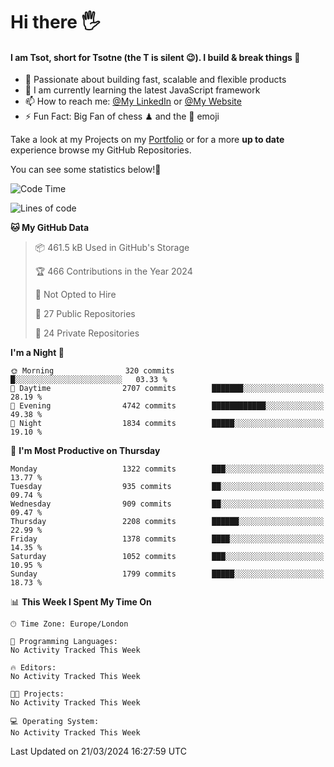 # Hi there :raised_hand_with_fingers_splayed:
#### I am Tsot, short for Tsotne (the T is silent :wink:). I build & break things :space_invader:
- :telescope: Passionate about building fast, scalable and flexible products
- :seedling: I am currently learning the latest JavaScript framework 
- :mailbox: How to reach me: [@My LinkedIn](https://www.linkedin.com/in/tsotne-gvadzabia/) or [@My Website](https://tsotne.co.uk/contact)
- :zap: Fun Fact: Big Fan of chess ♟ and the 👾 emoji

Take a look at my Projects on my [Portfolio](https://tsotne.co.uk/) or for a more **up to date** experience browse my GitHub Repositories.

You can see some statistics below!:space_invader:
<!--START_SECTION:waka-->
![Code Time](http://img.shields.io/badge/Code%20Time-761%20hrs%202%20mins-blue)

![Lines of code](https://img.shields.io/badge/From%20Hello%20World%20I%27ve%20Written-5.0%20million%20lines%20of%20code-blue)

**🐱 My GitHub Data** 

> 📦 461.5 kB Used in GitHub's Storage 
 > 
> 🏆 466 Contributions in the Year 2024
 > 
> 🚫 Not Opted to Hire
 > 
> 📜 27 Public Repositories 
 > 
> 🔑 24 Private Repositories 
 > 
**I'm a Night 🦉** 

```text
🌞 Morning                320 commits         █░░░░░░░░░░░░░░░░░░░░░░░░   03.33 % 
🌆 Daytime                2707 commits        ███████░░░░░░░░░░░░░░░░░░   28.19 % 
🌃 Evening                4742 commits        ████████████░░░░░░░░░░░░░   49.38 % 
🌙 Night                  1834 commits        █████░░░░░░░░░░░░░░░░░░░░   19.10 % 
```
📅 **I'm Most Productive on Thursday** 

```text
Monday                   1322 commits        ███░░░░░░░░░░░░░░░░░░░░░░   13.77 % 
Tuesday                  935 commits         ██░░░░░░░░░░░░░░░░░░░░░░░   09.74 % 
Wednesday                909 commits         ██░░░░░░░░░░░░░░░░░░░░░░░   09.47 % 
Thursday                 2208 commits        ██████░░░░░░░░░░░░░░░░░░░   22.99 % 
Friday                   1378 commits        ████░░░░░░░░░░░░░░░░░░░░░   14.35 % 
Saturday                 1052 commits        ███░░░░░░░░░░░░░░░░░░░░░░   10.95 % 
Sunday                   1799 commits        █████░░░░░░░░░░░░░░░░░░░░   18.73 % 
```


📊 **This Week I Spent My Time On** 

```text
🕑︎ Time Zone: Europe/London

💬 Programming Languages: 
No Activity Tracked This Week

🔥 Editors: 
No Activity Tracked This Week

🐱‍💻 Projects: 
No Activity Tracked This Week

💻 Operating System: 
No Activity Tracked This Week
```


 Last Updated on 21/03/2024 16:27:59 UTC
<!--END_SECTION:waka-->
